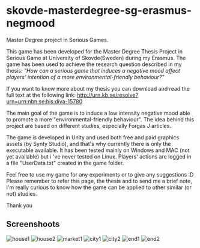 # skovde-masterdegree-sg-erasmus-negmood
Master Degree project in Serious Games.

This game has been developed for the Master Degree Thesis Project in Serious Game at University of Skovde(Sweden) during my Erasmus. 
The game has been used to achieve the research question described in my thesis:
*"How can a serious game that induces a negative mood affect players’ intention of a more environmental-friendly behaviour?"*

If you want to know more about my thesis you can download and read the full text at the following link:
http://urn.kb.se/resolve?urn=urn:nbn:se:his:diva-15780

The main goal of the game is to induce a low intensity negative mood able to promote a more "environmental-friendly behaviour". The idea behind this project are based on different studies, especially Forgas J articles. 

The game is developed in Unity and used both free and paid graphics assets (by Synty Studio), and that's why currently there is only the executable available. It has been tested mainly on Windows and MAC (not yet available) but i 've never tested on Linux. Players' actions are logged in a file "UserData.txt" created in the game folder.

Feel free to use my game for any experiments or to give any suggestions :D
Please remember to refer this page, the thesis and to send me a brief note, I'm really curious to know how the game can be applied to other similar (or not) studies.

Thank you

## Screenshoots
![house1](https://github.com/simpetr/skovde-masterdegree-sg-erasmus-negmood/tree/master/Screenshots/house1.png)
![house2](https://github.com/simpetr/skovde-masterdegree-sg-erasmus-negmood/tree/master/Screenshots/house2.png)
![market1](https://github.com/simpetr/skovde-masterdegree-sg-erasmus-negmood/tree/master/Screenshots/city1.png)
![city1](https://github.com/simpetr/skovde-masterdegree-sg-erasmus-negmood/tree/master/Screenshots/city3.png)
![city2](https://github.com/simpetr/skovde-masterdegree-sg-erasmus-negmood/tree/master/Screenshots/market1.png)
![end1](https://github.com/simpetr/skovde-masterdegree-sg-erasmus-negmood/tree/master/Screenshots/end1.png)
![end2](https://github.com/simpetr/skovde-masterdegree-sg-erasmus-negmood/tree/master/Screenshots/end2.png)
